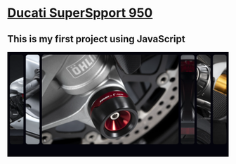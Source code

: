 # <a href="https://17clouds.github.io/pet-project-1/01-cards/"> Ducati SuperSpport 950 </a>
## This is my first project using JavaScript 
![img](https://github.com/17clouds/pet-project-1/blob/abd58f1b5d668326bcc771b60ddd8c7d1428c6e3/01-cards/111.png)

